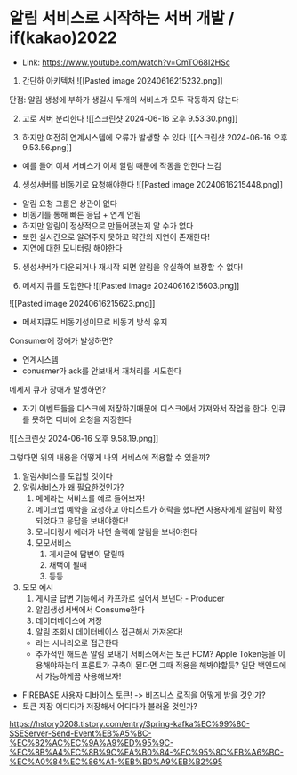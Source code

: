 # 알림 서비스로 시작하는 서버 개발 / if(kakao)2022
- Link: https://www.youtube.com/watch?v=CmTO68I2HSc

1. 간단하 아키텍처
![[Pasted image 20240616215232.png]]

단점: 알림 생성에 부하가 생길시 두개의 서비스가 모두 작동하지 않는다

2. 고로 서버 분리한다
![[스크린샷 2024-06-16 오후 9.53.30.png]]

3. 하지만 여전히 연계시스템에 오류가 발생할 수 있다
![[스크린샷 2024-06-16 오후 9.53.56.png]]
- 예를 들어 이체 서비스가 이체 알림 때문에 작동을 안한다 느김

4. 생성서버를 비동기로 요청해야한다
![[Pasted image 20240616215448.png]]
- 알림 요청 그룹은 상관이 없다
- 비동기를 통해 빠른 응답 + 연계 안됨
- 하지만 알림이 정상적으로 만들어졌는지 알 수가 없다
- 또한 실시간으로 알려주지 못하고 약간의 지연이 존재한다!
- 지연에 대한 모니터링 해야한다

5. 생성서버가 다운되거나 재시작 되면 알림을 유실하여 보장할 수 없다!

6. 메세지 큐를 도입한다
![[Pasted image 20240616215603.png]]

![[Pasted image 20240616215623.png]]
- 메세지큐도 비동기성이므로 비동기 방식 유지

Consumer에 장애가 발생하면?
- 연계시스템 
- conusmer가 ack를 안보내서 재처리를 시도한다

메세지 큐가 장애가 발생하면?
- 자기 이벤트들을 디스크에 저장하기때문에 디스크에서 가져와서 작업을 한다. 인큐를 못하면 디비에 요청을 저장한다

![[스크린샷 2024-06-16 오후 9.58.19.png]]

그렇다면 위의 내용을 어떻게 나의 서비스에 적용할 수 있을까?
1. 알림서비스를 도입할 것이다
2. 알림서비스가 왜 필요한것인가?
	1. 메메라는 서비스를 예로 들어보자!
	2. 메이크업 예약을 요청하고 아티스트가 허락을 했다면 사용자에게 알림이 확정되었다고 응답을 보내야한다!
	3. 모니터링시 에러가 나면 슬랙에 알림을 보내야한다
	4. 모모서비스
		1. 게시글에 답변이 달릴때
		2. 채택이 될때
		3. 등등
3. 모모 예시
	1. 게시글 답변 기능에서 카프카로 실어서 보낸다 - Producer
	2. 알림생성서버에서 Consume한다
	3. 데이터베이스에 저장
	4. 알림 조회시 데이터베이스 접근해서 가져온다!
	- 라는 시나리오로 접근한다
	- 추가적인 해드폰 알림 보내기 서비스에서는 토큰 FCM? Apple Token등을 이용해야하는데 프론트가 구축이 된다면 그때 적용을 해봐야할듯? 일단 백엔드에서 가능하게끔 사용해보자!
- FIREBASE 사용자 디바이스 토큰! -> 비즈니스 로직을 어떻게 받을 것인가?
- 토큰 저장 어디다가 저장해서 어디다가 불러올 것인가?

https://hstory0208.tistory.com/entry/Spring-kafka%EC%99%80-SSEServer-Send-Event%EB%A5%BC-%EC%82%AC%EC%9A%A9%ED%95%9C-%EC%8B%A4%EC%8B%9C%EA%B0%84-%EC%95%8C%EB%A6%BC-%EC%A0%84%EC%86%A1-%EB%B0%A9%EB%B2%95